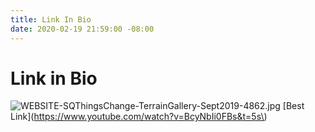 ```yaml
---
title: Link In Bio
date: 2020-02-19 21:59:00 -08:00
---
```


# Link in Bio

![WEBSITE-SQThingsChange-TerrainGallery-Sept2019-4862.jpg](/uploads/WEBSITE-SQThingsChange-TerrainGallery-Sept2019-4862.jpg)
[Best Link](https://www.youtube.com/watch?v=BcyNbIi0FBs&t=5s\)